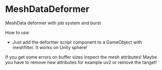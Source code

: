 # MeshDataDeformer
MeshData deformer with job system and burst

How to use:
- Just add the deformer script component to a GameObject with meshfilter. It works on Unity sphere!

If you get some errors on buffer sizes inspect the mesh attributes! Maybe you have to remove new attributes for example uv2 or remove the tanget!
